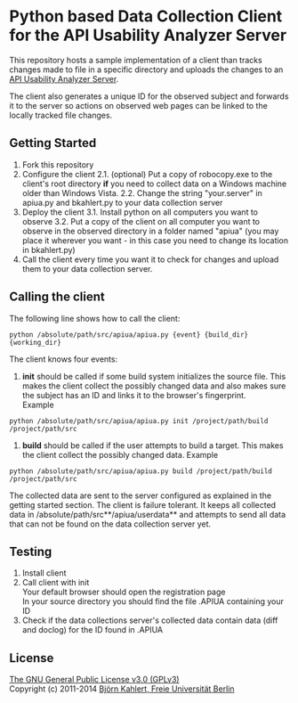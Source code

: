 # Python based Data Collection Client for the API Usability Analyzer Server

This repository hosts a sample implementation of a client than tracks changes made to file in a specific directory and uploads the changes to an [API Usability Analyzer Server](https://github.com/bkahlert/api-usability-analyzer-server-java-ee).

The client also generates a unique ID for the observed subject and forwards it to the server so actions on observed web pages can be linked to the locally tracked file changes.

## Getting Started
1. Fork this repository
2. Configure the client
2.1. (optional) Put a copy of robocopy.exe to the client's root directory **if** you need to collect data on a Windows machine older than Windows Vista.
2.2. Change the string "your.server" in apiua.py and bkahlert.py to your data collection server
3. Deploy the client
3.1. Install python on all computers you want to observe
3.2. Put a copy of the client on all computer you want to observe in the observed directory in a folder named "apiua" (you may place it wherever you want - in this case you need to change its location in bkahlert.py)
4. Call the client every time you want it to check for changes and upload them to your data collection server.

## Calling the client

The following line shows how to call the client:
```Shell
python /absolute/path/src/apiua/apiua.py {event} {build_dir} {working_dir} 
```

The client knows four events:
1. **init** should be called if some build system initializes the source file. This makes the client collect the possibly changed data and also makes sure the subject has an ID and links it to the browser's fingerprint.  
Example  
```Shell
python /absolute/path/src/apiua/apiua.py init /project/path/build /project/path/src
```
1. **build** should be called if the user attempts to build a target. This makes the client collect the possibly changed data.
Example  
```Shell
python /absolute/path/src/apiua/apiua.py build /project/path/build /project/path/src
```

The collected data are sent to the server configured as explained in the getting started section. The client is failure tolerant. It keeps all collected data in /absolute/path/src**/apiua/userdata** and attempts to send all data that can not be found on the data collection server yet.

## Testing

1. Install client
2. Call client with init  
Your default browser should open the registration page  
In your source directory you should find the file .APIUA containing your ID
3. Check if the data collections server's collected data contain data (diff and doclog) for the ID found in .APIUA

License
-------
[The GNU General Public License v3.0 (GPLv3)](LICENSE)  
Copyright (c) 2011-2014 [Björn Kahlert, Freie Universität Berlin](http://www.mi.fu-berlin.de/w/Main/BjoernKahlert)